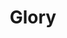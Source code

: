 ---
title: "Glory"

domain:
  grantedPower: |
    Turn undead with a +2 bonus on the turning check and +1d6 to the turning damage roll.
  spells: |
     1. {% spell_link disrupt-undead %}
     1. {% spell_link bless-weapon %}
     1. {% spell_link searing-light %}
     1. {% spell_link holy-smite %}
     1. {% spell_link holy-sword %}
     1. {% spell_link bolt-of-glory %}
     1. {% spell_link sunbeam %}
     1. {% spell_link crown-of-glory %}
     1. {% spell_link gate %}
---